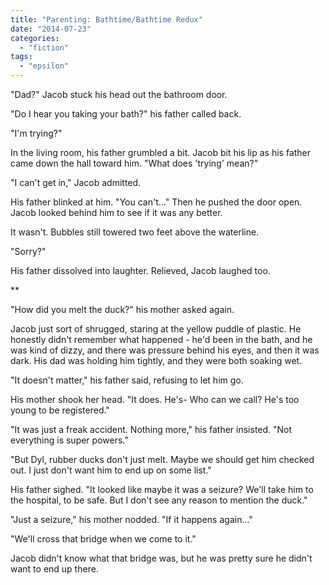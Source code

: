 ```yaml
---
title: "Parenting: Bathtime/Bathtime Redux"
date: "2014-07-23"
categories: 
  - "fiction"
tags: 
  - "epsilon"
---
```


"Dad?" Jacob stuck his head out the bathroom door.

"Do I hear you taking your bath?" his father called back.

"I'm trying?"

In the living room, his father grumbled a bit. Jacob bit his lip as his father came down the hall toward him. "What does 'trying' mean?"

"I can't get in," Jacob admitted.

His father blinked at him. "You can't..." Then he pushed the door open. Jacob looked behind him to see if it was any better.

It wasn't. Bubbles still towered two feet above the waterline.

"Sorry?"

His father dissolved into laughter. Relieved, Jacob laughed too.

\*\*

"How did you melt the duck?" his mother asked again.

Jacob just sort of shrugged, staring at the yellow puddle of plastic. He honestly didn't remember what happened - he'd been in the bath, and he was kind of dizzy, and there was pressure behind his eyes, and then it was dark. His dad was holding him tightly, and they were both soaking wet.

"It doesn't matter," his father said, refusing to let him go.

His mother shook her head. "It does. He's- Who can we call? He's too young to be registered."

"It was just a freak accident. Nothing more," his father insisted. "Not everything is super powers."

"But Dyl, rubber ducks don't just melt. Maybe we should get him checked out. I just don't want him to end up on some list."

His father sighed. "It looked like maybe it was a seizure? We'll take him to the hospital, to be safe. But I don't see any reason to mention the duck."

"Just a seizure," his mother nodded. "If it happens again..."

"We'll cross that bridge when we come to it."

Jacob didn't know what that bridge was, but he was pretty sure he didn't want to end up there.
